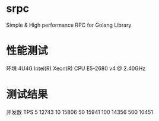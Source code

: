 # srpc
Simple &amp; High performance RPC for Golang Library

# 性能测试
环境 4U4G Intel(R) Xeon(R) CPU E5-2680 v4 @ 2.40GHz

# 测试结果
并发数	TPS
5	  12743
10	15806
50	15941
100	14356
500	10451

